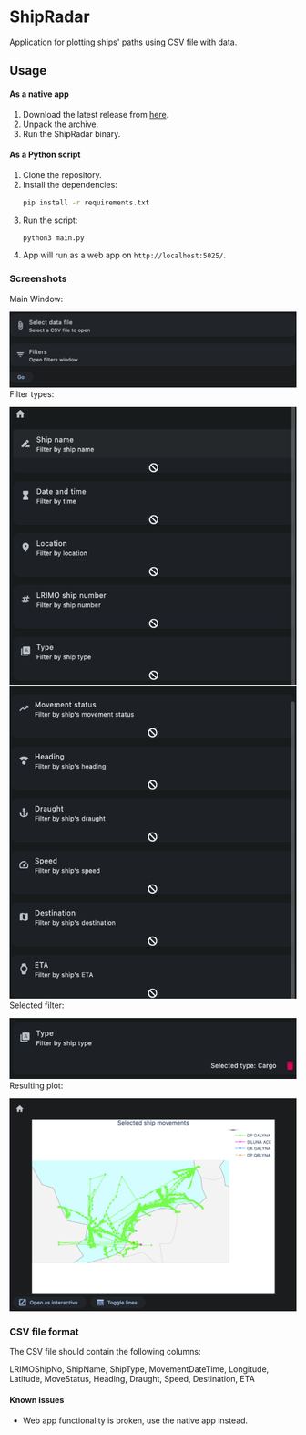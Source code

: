 # ShipRadar

Application for plotting ships' paths using CSV file with data.

## Usage
#### As a native app
1. Download the latest release from [here](https://github.com/k-wlosek/ShipRadar/releases).
2. Unpack the archive.
3. Run the ShipRadar binary.

#### As a Python script
1. Clone the repository.
2. Install the dependencies:
    ```bash
    pip install -r requirements.txt
    ```
3. Run the script:
    ```bash
    python3 main.py
    ```
4. App will run as a web app on `http://localhost:5025/`.



### Screenshots
Main Window:

![MainWindow.png](media/MainWindow.png)
Filter types:

![Filters1.png](media/Filters1.png)
![Filters2.png](media/Filters2.png)
Selected filter:

![SelectedFilter.png](media/SelectedFilter.png)
Resulting plot:

![Plot.png](media/Plot.png)

### CSV file format
The CSV file should contain the following columns:

LRIMOShipNo, ShipName, ShipType, MovementDateTime, Longitude, Latitude, MoveStatus, Heading, Draught, Speed, Destination, ETA

#### Known issues
- Web app functionality is broken, use the native app instead.
